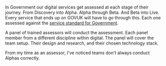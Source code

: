 In Government our digital services get assessed at each stage of their journey. From Discovery into Alpha. Alpha through Beta. And Beta into Live. Every service that ends up on GOVUK will have to go through this. Each one assessed against the [service standard for Government](https://www.gov.uk/service-manual/service-standard).

A panel of trained assessors will conduct the assessment. Each panel member from a different discipline within digital. The panel will cover the team setup. Their design and research, and their chosen technology stack.

From my time as an assessor, I've noticed teams don't always conduct Alphas correctly.